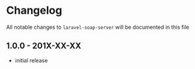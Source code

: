 # Changelog

All notable changes to `laravel-soap-server` will be documented in this file

## 1.0.0 - 201X-XX-XX

- initial release
